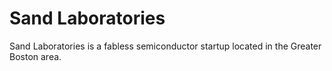 # Sand Laboratories
Sand Laboratories is a fabless semiconductor startup located in the Greater Boston area.


